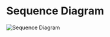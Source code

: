 # Sequence Diagram

![Sequence Diagram](http://www.plantuml.com/plantuml/proxy?src=https://raw.githubusercontent.com/RobotBramhana/music_state_machine/main/docs/sequence_diagram.puml)
